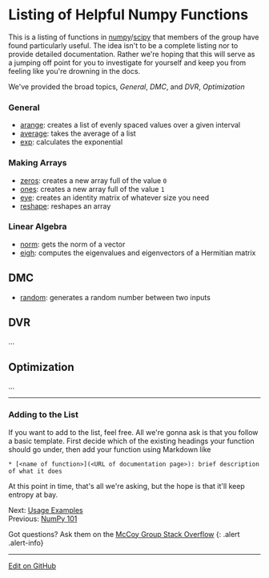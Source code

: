 # Listing of Helpful Numpy Functions

This is a listing of functions in [numpy](https://www.numpy.org/)/[scipy](https://www.scipy.org/) that members of the group have found particularly useful.
The idea isn't to be a complete listing nor to provide detailed documentation.
Rather we're hoping that this will serve as a jumping off point for you to investigate for yourself
and keep you from feeling like you're drowning in the docs.

We've provided the broad topics, _General_, _DMC_, and _DVR_, _Optimization_

### General
* [arange](https://numpy.org/doc/stable/reference/generated/numpy.arange.html): creates a list of evenly spaced values over a given interval
* [average](https://numpy.org/doc/stable/reference/generated/numpy.average.html): takes the average of a list
* [exp](https://numpy.org/doc/stable/reference/generated/numpy.exp.html): calculates the exponential

### Making Arrays
* [zeros](https://numpy.org/doc/stable/reference/generated/numpy.zeros.html): creates a new array full of the value `0`
* [ones](https://numpy.org/doc/stable/reference/generated/numpy.ones.html): creates a new array full of the value `1`
* [eye](https://numpy.org/doc/stable/reference/generated/numpy.eye.html): creates an identity matrix of whatever size you need
* [reshape](https://numpy.org/doc/stable/reference/generated/numpy.reshape.html): reshapes an array

### Linear Algebra

* [norm](https://numpy.org/doc/stable/reference/generated/numpy.linalg.norm.html): gets the norm of a vector
* [eigh](https://docs.scipy.org/doc/scipy/reference/generated/scipy.linalg.eigh.html): computes the eigenvalues and eigenvectors of a Hermitian matrix

### <Your Tag Here>

## DMC
* [random](https://numpy.org/doc/stable/reference/random/generated/numpy.random.random.html): generates a random number between two inputs


## DVR

...

## Optimization

...

---

### Adding to the List

If you want to add to the list, feel free.
All we're gonna ask is that you follow a basic template.
First decide which of the existing headings your function should go under, then add your function using Markdown like
```lang-none
* [<name of function>](<URL of documentation page>): brief description of what it does
```

At this point in time, that's all we're asking, but the hope is that it'll keep entropy at bay.

<span class="text-muted">Next:</span>
 [Usage Examples](Examples.md)<br/>
<span class="text-muted">Previous:</span>
 [NumPy 101](Numpy101.md)

Got questions? Ask them on the [McCoy Group Stack Overflow](https://stackoverflow.com/c/mccoygroup/questions/ask)
{: .alert .alert-info}

---
[Edit on GitHub](https://github.com/McCoyGroup/References/edit/gh-pages/McCoy%20Group%20Code%20Academy/NumPy/numpyFunctions.md)
